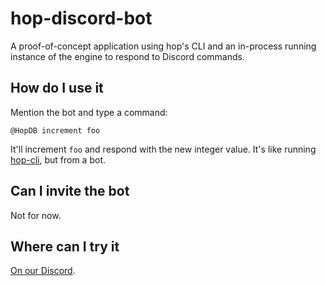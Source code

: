 # hop-discord-bot

A proof-of-concept application using hop's CLI and an in-process running
instance of the engine to respond to Discord commands.

## How do I use it

Mention the bot and type a command:

```
@HopDB increment foo
```

It'll increment `foo` and respond with the new integer value. It's like running
[hop-cli], but from a bot.

## Can I invite the bot

Not for now.

## Where can I try it

[On our Discord][discord].

[discord]: https://discord.gg/HaMBDCr
[hop-cli]: https://hopdb.dev/basics/projects.html#cli
